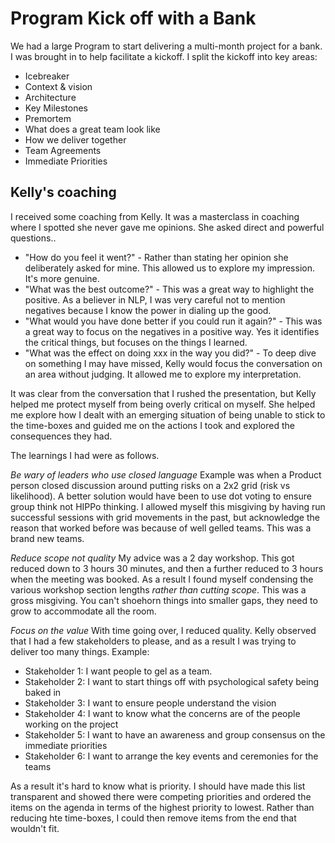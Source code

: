 # Program Kick off with a Bank

We had a large Program to start delivering a multi-month project for a bank. I was brought in to help facilitate a kickoff. I split the kickoff into key areas:

- Icebreaker
- Context & vision
- Architecture
- Key Milestones
- Premortem
- What does a great team look like
- How we deliver together
- Team Agreements
- Immediate Priorities

## Kelly's coaching

I received some coaching from Kelly. It was a masterclass in coaching where I spotted she never gave me opinions. She asked direct and powerful questions..

- "How do you feel it went?" - Rather than stating her opinion she deliberately asked for mine. This allowed us to explore my impression. It's more genuine.
- "What was the best outcome?" - This was a great way to highlight the positive. As a believer in NLP, I was very careful not to mention negatives because I know the power in dialing up the good.
- "What would you have done better if you could run it again?" - This was a great way to focus on the negatives in a positive way. Yes it identifies the critical things, but focuses on the things I learned.
- "What was the effect on doing xxx in the way you did?" - To deep dive on something I may have missed, Kelly would focus the conversation on an area without judging. It allowed me to explore my interpretation.

It was clear from the conversation that I rushed the presentation, but Kelly helped me protect myself from being overly critical on myself. She helped me explore how I dealt with an emerging situation of being unable to stick to the time-boxes and guided me on the actions I took and explored the consequences they had.

The learnings I had were as follows.
  
  *Be wary of leaders who use closed language* Example was when a Product person closed discussion around putting risks on a 2x2 grid (risk vs likelihood). A better solution would have been to use dot voting to ensure group think not HIPPo thinking. I allowed myself this misgiving by having run successful sessions with grid movements in the past, but acknowledge the reason that worked before was because of well gelled teams. This was a brand new teams.

  *Reduce scope not quality* My advice was a 2 day workshop. This got reduced down to 3 hours 30 minutes, and then a further reduced to 3 hours when the meeting was booked. As a result I found myself condensing the various workshop section lengths _rather than cutting scope_. This was a gross misgiving. You can't shoehorn things into smaller gaps, they need to grow to accommodate all the room.

  *Focus on the value* With time going over, I reduced quality. Kelly observed that I had a few stakeholders to please, and as a result I was trying to deliver too many things. Example:

- Stakeholder 1: I want people to gel as a team.
- Stakeholder 2: I want to start things off with psychological safety being baked in
- Stakeholder 3: I want to ensure people understand the vision
- Stakeholder 4: I want to know what the concerns are of the people working on the project
- Stakeholder 5: I want to have an awareness and group consensus on the immediate priorities
- Stakeholder 6: I want to arrange the key events and ceremonies for the teams

As a result it's hard to know what is priority. I should have made this list transparent and showed there were competing priorities and ordered the items on the agenda in terms of the highest priority to lowest. Rather than reducing hte time-boxes, I could then remove items from the end that wouldn't fit.

